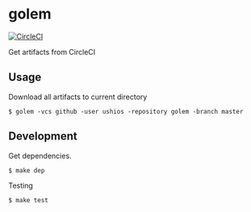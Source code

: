 # golem

[![CircleCI](https://circleci.com/gh/ushios/golem.svg?style=svg&circle-token=16878b14f171b0cd807f1ca57bde0fd6564ea1c5)](https://circleci.com/gh/ushios/golem)

Get artifacts from CircleCI

## Usage

Download all artifacts to current directory
```console
$ golem -vcs github -user ushios -repository golem -branch master
```



## Development

Get dependencies.

```console
$ make dep
```

Testing

```console
$ make test
```
